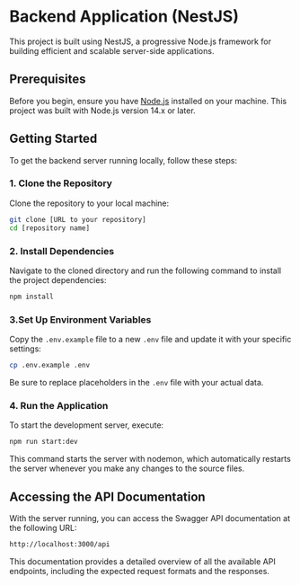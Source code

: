 # Backend Application (NestJS)

This project is built using NestJS, a progressive Node.js framework for building efficient and scalable server-side applications.

## Prerequisites

Before you begin, ensure you have [Node.js](https://nodejs.org/) installed on your machine. This project was built with Node.js version 14.x or later.

## Getting Started

To get the backend server running locally, follow these steps:

### 1. Clone the Repository

Clone the repository to your local machine:

```bash
git clone [URL to your repository]
cd [repository name]
```

### 2. Install Dependencies

Navigate to the cloned directory and run the following command to install the project dependencies:

```bash
npm install
```

### 3.Set Up Environment Variables

Copy the `.env.example` file to a new `.env` file and update it with your specific settings:

```bash
cp .env.example .env
```

Be sure to replace placeholders in the `.env` file with your actual data.

### 4. Run the Application

To start the development server, execute:

```bash
npm run start:dev
```

This command starts the server with nodemon, which automatically restarts the server whenever you make any changes to the source files.

## Accessing the API Documentation

With the server running, you can access the Swagger API documentation at the following URL:

```bash
http://localhost:3000/api

```

This documentation provides a detailed overview of all the available API endpoints, including the expected request formats and the responses.
